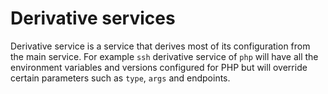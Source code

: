 # Derivative services

Derivative service is a service that derives most of its configuration from the main service. For example `ssh` derivative service of `php` will have all the environment variables and versions configured for PHP but will override certain parameters such as `type`, `args`  and endpoints.
